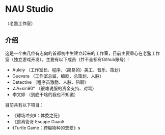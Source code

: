 # NAU Studio
（老鳖工作室）

## 介绍
这是一个由几位有志向的首都初中生建立起来的工作室，目前主要重心在老鳖工作室（独立游戏开发）。主要有以下成员（并不全都有Github账号）：
- Auleiy （工作室长、程序、（简易的）美工、音乐、策划）
- Guevara （工作室总监、编剧、总策划、人脉）
- Detective （程序员激励、人脉、陪聊）
- ∠A=sin90° （很难说服的资金支持、对骂）
- 李文婷 （到底干啥的我也不知道）

目前共有以下项目：
- 《球场冲突II：体委之死》
- 《逃离管哥 Escape Guan》
- 《Turtle Game：跨越物种的恋爱》s
